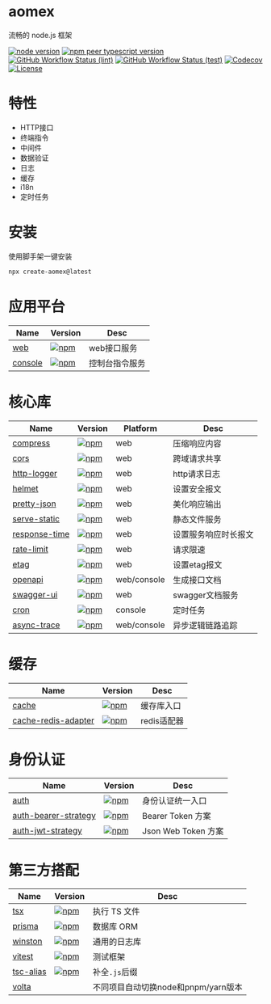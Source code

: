 # aomex

流畅的 node.js 框架

[![node version](https://img.shields.io/node/v/@aomex/common?logo=node.js)](https://nodejs.org)
[![npm peer typescript version](https://img.shields.io/npm/dependency-version/@aomex/common/peer/typescript?logo=typescript)](https://github.com/microsoft/TypeScript)
[![GitHub Workflow Status (lint)](https://img.shields.io/github/actions/workflow/status/aomex/aomex/lint.yml?branch=main&label=lint&logo=eslint)](https://github.com/aomex/aomex/actions/workflows/lint.yml)
[![GitHub Workflow Status (test)](https://img.shields.io/github/actions/workflow/status/aomex/aomex/test.yml?branch=main&label=test&logo=vitest)](https://github.com/aomex/aomex/actions/workflows/test.yml)
[![Codecov](https://img.shields.io/codecov/c/github/aomex/aomex?logo=codecov)](https://codecov.io/gh/aomex/aomex)
[![License](https://img.shields.io/github/license/aomex/aomex?logo=open-source-initiative)](https://github.com/aomex/aomex/blob/main/LICENSE)

# 特性

- HTTP接口
- 终端指令
- 中间件
- 数据验证
- 日志
- 缓存
- i18n
- 定时任务

# 安装

使用脚手架一键安装

```bash
npx create-aomex@latest
```

# 应用平台

| Name                          | Version                                                                                             | Desc           |
| ----------------------------- | --------------------------------------------------------------------------------------------------- | -------------- |
| [web](./packages/web)         | [![npm](https://img.shields.io/npm/v/@aomex/web)](https://www.npmjs.com/package/@aomex/web)         | web接口服务    |
| [console](./packages/console) | [![npm](https://img.shields.io/npm/v/@aomex/console)](https://www.npmjs.com/package/@aomex/console) | 控制台指令服务 |

# 核心库

| Name                                      | Version                                                                                                         | Platform    | Desc                 |
| ----------------------------------------- | --------------------------------------------------------------------------------------------------------------- | ----------- | -------------------- |
| [compress](./packages/compress)           | [![npm](https://img.shields.io/npm/v/@aomex/compress)](https://www.npmjs.com/package/@aomex/compress)           | web         | 压缩响应内容         |
| [cors](./packages/cors)                   | [![npm](https://img.shields.io/npm/v/@aomex/cors)](https://www.npmjs.com/package/@aomex/cors)                   | web         | 跨域请求共享         |
| [http-logger](./packages/http-logger)     | [![npm](https://img.shields.io/npm/v/@aomex/http-logger)](https://www.npmjs.com/package/@aomex/http-logger)     | web         | http请求日志         |
| [helmet](./packages/helmet)               | [![npm](https://img.shields.io/npm/v/@aomex/helmet)](https://www.npmjs.com/package/@aomex/helmet)               | web         | 设置安全报文         |
| [pretty-json](./packages/pretty-json)     | [![npm](https://img.shields.io/npm/v/@aomex/pretty-json)](https://www.npmjs.com/package/@aomex/pretty-json)     | web         | 美化响应输出         |
| [serve-static](./packages/serve-static)   | [![npm](https://img.shields.io/npm/v/@aomex/serve-static)](https://www.npmjs.com/package/@aomex/serve-static)   | web         | 静态文件服务         |
| [response-time](./packages/response-time) | [![npm](https://img.shields.io/npm/v/@aomex/response-time)](https://www.npmjs.com/package/@aomex/response-time) | web         | 设置服务响应时长报文 |
| [rate-limit](./packages/rate-limit)       | [![npm](https://img.shields.io/npm/v/@aomex/rate-limit)](https://www.npmjs.com/package/@aomex/rate-limit)       | web         | 请求限速             |
| [etag](./packages/etag)                   | [![npm](https://img.shields.io/npm/v/@aomex/etag)](https://www.npmjs.com/package/@aomex/etag)                   | web         | 设置etag报文         |
| [openapi](./packages/openapi)             | [![npm](https://img.shields.io/npm/v/@aomex/openapi)](https://www.npmjs.com/package/@aomex/openapi)             | web/console | 生成接口文档         |
| [swagger-ui](./packages/swagger-ui)       | [![npm](https://img.shields.io/npm/v/@aomex/swagger-ui)](https://www.npmjs.com/package/@aomex/swagger-ui)       | web         | swagger文档服务      |
| [cron](./packages/cron)                   | [![npm](https://img.shields.io/npm/v/@aomex/cron)](https://www.npmjs.com/package/@aomex/cron)                   | console     | 定时任务             |
| [async-trace](./packages/async-trace)     | [![npm](https://img.shields.io/npm/v/@aomex/async-trace)](https://www.npmjs.com/package/@aomex/async-trace)     | web/console | 异步逻辑链路追踪     |

# 缓存

| Name                                                  | Version                                                                                                                     | Desc        |
| ----------------------------------------------------- | --------------------------------------------------------------------------------------------------------------------------- | ----------- |
| [cache](./packages/cache)                             | [![npm](https://img.shields.io/npm/v/@aomex/cache)](https://www.npmjs.com/package/@aomex/cache)                             | 缓存库入口  |
| [cache-redis-adapter](./packages/cache-redis-adapter) | [![npm](https://img.shields.io/npm/v/@aomex/cache-redis-adapter)](https://www.npmjs.com/package/@aomex/cache-redis-adapter) | redis适配器 |

# 身份认证

| Name                                                    | Version                                                                                                                       | Desc                |
| ------------------------------------------------------- | ----------------------------------------------------------------------------------------------------------------------------- | ------------------- |
| [auth](./packages/auth)                                 | [![npm](https://img.shields.io/npm/v/@aomex/auth)](https://www.npmjs.com/package/@aomex/auth)                                 | 身份认证统一入口    |
| [auth-bearer-strategy](./packages/auth-bearer-strategy) | [![npm](https://img.shields.io/npm/v/@aomex/auth-bearer-strategy)](https://www.npmjs.com/package/@aomex/auth-bearer-strategy) | Bearer Token 方案   |
| [auth-jwt-strategy](./packages/auth-jwt-strategy)       | [![npm](https://img.shields.io/npm/v/@aomex/auth-jwt-strategy)](https://www.npmjs.com/package/@aomex/auth-jwt-strategy)       | Json Web Token 方案 |

# 第三方搭配

| Name                                                 | Version                                                                                   | Desc                                |
| ---------------------------------------------------- | ----------------------------------------------------------------------------------------- | ----------------------------------- |
| [tsx](https://github.com/privatenumber/tsx)          | [![npm](https://img.shields.io/npm/v/tsx)](https://www.npmjs.com/package/tsx)             | 执行 TS 文件                        |
| [prisma](https://github.com/prisma/prisma)           | [![npm](https://img.shields.io/npm/v/prisma)](https://www.npmjs.com/package/prisma)       | 数据库 ORM                          |
| [winston](https://github.com/winstonjs/winston)      | [![npm](https://img.shields.io/npm/v/winston)](https://www.npmjs.com/package/winston)     | 通用的日志库                        |
| [vitest](https://github.com/vitest-dev/vitest)       | [![npm](https://img.shields.io/npm/v/vitest)](https://www.npmjs.com/package/vitest)       | 测试框架                            |
| [tsc-alias](https://github.com/justkey007/tsc-alias) | [![npm](https://img.shields.io/npm/v/tsc-alias)](https://www.npmjs.com/package/tsc-alias) | 补全`.js`后缀                       |
| [volta](https://volta.sh/)                           |                                                                                           | 不同项目自动切换node和pnpm/yarn版本 |

